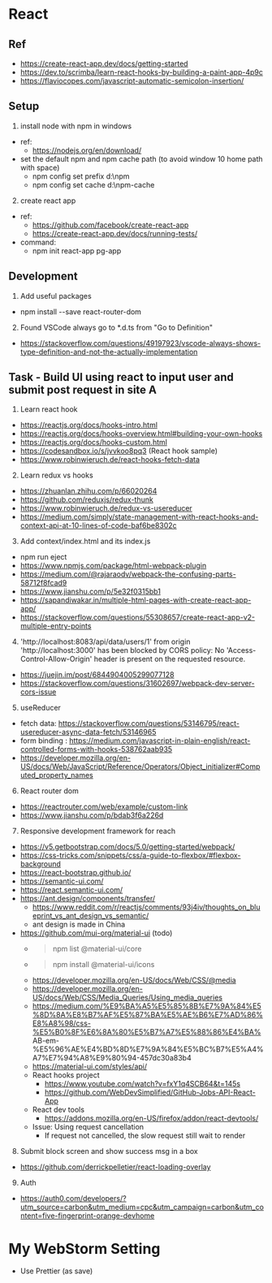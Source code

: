 # React
## Ref
- https://create-react-app.dev/docs/getting-started
- https://dev.to/scrimba/learn-react-hooks-by-building-a-paint-app-4p9c
- https://flaviocopes.com/javascript-automatic-semicolon-insertion/


## Setup
1. install node with npm in windows  
- ref:
    - https://nodejs.org/en/download/
- set the default npm and npm cache path (to avoid window 10 home path with space)
    - npm config set prefix d:\npm 
    - npm config set cache d:\npm-cache 
2. create react app 
- ref:
    - https://github.com/facebook/create-react-app
    - https://create-react-app.dev/docs/running-tests/
- command:
    - npm init react-app pg-app
    

## Development 
1. Add useful packages
- npm install --save react-router-dom

2. Found VSCode always go to *.d.ts from "Go to Definition" 
- https://stackoverflow.com/questions/49197923/vscode-always-shows-type-definition-and-not-the-actually-implementation


## Task - Build UI using react to input user and submit post request in site A  
1. Learn react hook 
- https://reactjs.org/docs/hooks-intro.html
- https://reactjs.org/docs/hooks-overview.html#building-your-own-hooks
- https://reactjs.org/docs/hooks-custom.html
- https://codesandbox.io/s/jvvkoo8pq3 (React hook sample)
- https://www.robinwieruch.de/react-hooks-fetch-data

2. Learn redux vs hooks
- https://zhuanlan.zhihu.com/p/66020264 
- https://github.com/reduxjs/redux-thunk
- https://www.robinwieruch.de/redux-vs-usereducer
- https://medium.com/simply/state-management-with-react-hooks-and-context-api-at-10-lines-of-code-baf6be8302c

3. Add context/index.html and its index.js
- npm run eject
- https://www.npmjs.com/package/html-webpack-plugin 
- https://medium.com/@rajaraodv/webpack-the-confusing-parts-58712f8fcad9
- https://www.jianshu.com/p/5e32f0315bb1
- https://sapandiwakar.in/multiple-html-pages-with-create-react-app-app/
- https://stackoverflow.com/questions/55308657/create-react-app-v2-multiple-entry-points

4.  'http://localhost:8083/api/data/users/1' from origin 'http://localhost:3000' has been blocked by CORS policy: No 'Access-Control-Allow-Origin' header is present on the requested resource.
- https://juejin.im/post/6844904005299077128
- https://stackoverflow.com/questions/31602697/webpack-dev-server-cors-issue

5. useReducer
- fetch data: https://stackoverflow.com/questions/53146795/react-usereducer-async-data-fetch/53146965
- form binding : https://medium.com/javascript-in-plain-english/react-controlled-forms-with-hooks-538762aab935
- https://developer.mozilla.org/en-US/docs/Web/JavaScript/Reference/Operators/Object_initializer#Computed_property_names

6. React router dom
- https://reactrouter.com/web/example/custom-link
- https://www.jianshu.com/p/bdab3f6a226d

7. Responsive development framework for reach  
- https://v5.getbootstrap.com/docs/5.0/getting-started/webpack/
- https://css-tricks.com/snippets/css/a-guide-to-flexbox/#flexbox-background
- https://react-bootstrap.github.io/
- https://semantic-ui.com/ 
- https://react.semantic-ui.com/ 
- https://ant.design/components/transfer/  
    - https://www.reddit.com/r/reactjs/comments/93j4iv/thoughts_on_blueprint_vs_ant_design_vs_semantic/
    - ant design is made in China 
- https://github.com/mui-org/material-ui (todo)
    - > npm list @material-ui/core
    - > npm install @material-ui/icons
    - https://developer.mozilla.org/en-US/docs/Web/CSS/@media
    - https://developer.mozilla.org/en-US/docs/Web/CSS/Media_Queries/Using_media_queries
    - https://medium.com/%E9%BA%A5%E5%85%8B%E7%9A%84%E5%8D%8A%E8%B7%AF%E5%87%BA%E5%AE%B6%E7%AD%86%E8%A8%98/css-%E5%B0%8F%E6%8A%80%E5%B7%A7%E5%88%86%E4%BA%
    AB-em-%E5%96%AE%E4%BD%8D%E7%9A%84%E5%BC%B7%E5%A4%A7%E7%94%A8%E9%80%94-457dc30a83b4
    - https://material-ui.com/styles/api/
    - React hooks project 
       - https://www.youtube.com/watch?v=fxY1q4SCB64&t=145s
        - https://github.com/WebDevSimplified/GitHub-Jobs-API-React-App
    - React dev tools 
        - https://addons.mozilla.org/en-US/firefox/addon/react-devtools/
    - Issue: Using request cancellation 
        - If request not cancelled, the slow request still wait to render 

8. Submit block screen and show success msg in a box 
- https://github.com/derrickpelletier/react-loading-overlay

9. Auth 
- https://auth0.com/developers/?utm_source=carbon&utm_medium=cpc&utm_campaign=carbon&utm_content=five-fingerprint-orange-devhome


# My WebStorm Setting
- Use Prettier (as save)